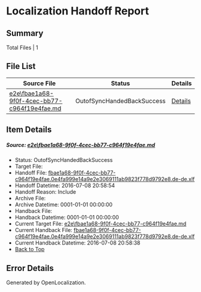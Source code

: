 # <a name='report-top'></a> Localization Handoff Report

## Summary
 Total Files | 1

## File List
 Source File | Status | Details 
 ----------- | ------ | ------- 
 [e2e\fbae1a68-9f0f-4cec-bb77-c964f19e4fae.md](https://github.com/OpenLocalizationTestOrg/oltest/blob/76b306db6230e7e0acd0ee3f7df1c81660d60b32/e2e/fbae1a68-9f0f-4cec-bb77-c964f19e4fae.md) | OutofSyncHandedBackSuccess | [Details](#039c16333a8a793842a9e43d17ad2973afe644b61)

## Item Details
##### <a name='039c16333a8a793842a9e43d17ad2973afe644b61'></a> Source: [e2e\fbae1a68-9f0f-4cec-bb77-c964f19e4fae.md](https://github.com/OpenLocalizationTestOrg/oltest/blob/76b306db6230e7e0acd0ee3f7df1c81660d60b32/e2e/fbae1a68-9f0f-4cec-bb77-c964f19e4fae.md)
* Status: OutofSyncHandedBackSuccess
* Target File: 
* Handoff File: [fbae1a68-9f0f-4cec-bb77-c964f19e4fae.0e4fa999e14a9e2e3069111ab9823f778d9792e8.de-de.xlf](https://github.com/OpenLocalizationTestOrg/olhandoff-e2e/blob/0d2b1fba70f05a262cfd6c8b3050191ba8b23cde/ol-handoff/OpenLocalizationTestOrg/oltest-dede-fly/ci/ht/fbae1a68-9f0f-4cec-bb77-c964f19e4fae.0e4fa999e14a9e2e3069111ab9823f778d9792e8.de-de.xlf)
* Handoff Datetime: 2016-07-08 20:58:54
* Handoff Reason: Include
* Archive File: 
* Archive Datetime: 0001-01-01 00:00:00
* Handback File: 
* Handback Datetime: 0001-01-01 00:00:00
* Current Target File: [e2e\fbae1a68-9f0f-4cec-bb77-c964f19e4fae.md](https://github.com/OpenLocalizationTestOrg/oltest-dede-fly/blob/e4fa075f397798ba51dffe300e77fd9d212ac685/e2e/fbae1a68-9f0f-4cec-bb77-c964f19e4fae.md)
* Current Handback File: [fbae1a68-9f0f-4cec-bb77-c964f19e4fae.0e4fa999e14a9e2e3069111ab9823f778d9792e8.de-de.xlf](https://github.com/OpenLocalizationTestOrg/olhandback-e2e/blob/8c3126b38357fa108c140d96e596ff21e4e96e68/ol-handback/OpenLocalizationTestOrg/oltest-dede-fly/ci/ht/fbae1a68-9f0f-4cec-bb77-c964f19e4fae.0e4fa999e14a9e2e3069111ab9823f778d9792e8.de-de.xlf)
* Current Handback Datetime: 2016-07-08 20:58:38
* [Back to Top](#report-top)


## Error Details

Generated by OpenLocalization.
